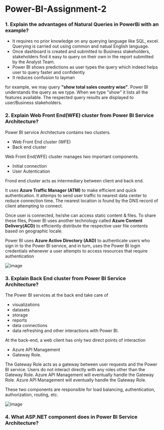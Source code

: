 # Power-BI-Assignment-2

### 1. Explain the advantages of Natural Queries in PowerBi with an example?

- It requires no prior knowledge on any querying language like SQL, excel. Querying is carried out using common and natual English language.
- Once dashboard is created and submitted to Business stakeholders, stakeholders find it easy to query on their own in the report submitted by the Analyst Team.
- Power BI shows predictions as user types the query which indeed helps user to query faster and confidently
- It reduces confusion to layman

for example, we may query **"show total sales country wise"**. Power BI understands the query as we type. When we type "show" it lists all the features available. The respected query results are displayed to user/Business stakeholders.

### 2. Explain Web Front End(WFE) cluster from Power BI Service Architecture?

Power BI service Architecture contains two clusters.
- Web Front End cluster (WFE)
- Back end cluster

Web Front End(WFE) cluster manages two important components.
- Initial connection
- User Autentication

Frond end cluster acts as intermediary between client and back end. 

It uses **Azure Traffic Manager (ATM)** to make efficient and quick authentication. It attemps to send user traffic to nearest data center to reduce connection time. The nearest location is found by the DNS record of client attempting to connect.

Once user is connected, he/she can access static content & files. To share these files, Power BI uses another technology called **Azure Content Delivery(ACD)** to efficiently distribute the respective user file contents based on geographic locale.

Power BI uses **Azure Active Directory (AAD)** to authenticate users who sign in to the Power BI service, and in turn, uses the Power BI login credentials whenever a user attempts to access resources that require authentication

![image](https://user-images.githubusercontent.com/89411580/149663992-184dafb2-638e-4758-a78e-9f18bc047f67.png)


### 3. Explain Back End cluster from Power BI Service Architecture?

The Power BI services at the back end take care of 
- visualizations
- datasets
- storage
- reports
- data connections
- data refreshing and other interactions with Power BI. 

At the back-end, a web client has only two direct points of interaction
- Azure API Management
- Gateway Role. 

The Gateway Role acts as a gateway between user requests and the Power BI service. Users do not interact directly with any roles other than the Gateway Role. Azure API Management will eventually handle the Gateway Role. Azure API Management will eventually handle the Gateway Role.

These two components are responsible for load balancing, authentication, authorization, routing, etc.

![image](https://user-images.githubusercontent.com/89411580/149664526-7354aad7-f11b-426b-a382-3455c9a3ee53.png)

### 4. What ASP.NET component does in Power BI Service Architecture?
